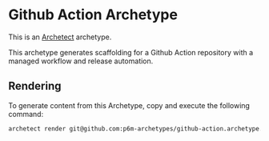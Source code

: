 # Github Action Archetype

This is an [Archetect](https://archetect.github.io/) archetype.

This archetype generates scaffolding for a Github Action repository with a
managed workflow and release automation.

## Rendering

To generate content from this Archetype, copy and execute the following command:

```sh
archetect render git@github.com:p6m-archetypes/github-action.archetype.git
```
